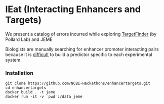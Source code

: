#  IEat (Interacting Enhancers and Targets)
We present a catalog of errors incurred while exploring [TargetFinder](https://github.com/shwhalen/targetfinder) (by Pollard Lab) and JEME

Biologists are manually searching for enhancer promoter interacting pairs because it is [difficult]() to build a predictor specific to each experimental system. 


### Installation
```
git clone https://github.com/NCBI-Hackathons/enhancertargets.git
cd enhancertargets
docker build . -t jeme
docker run -it -v `pwd`:/data jeme
```
